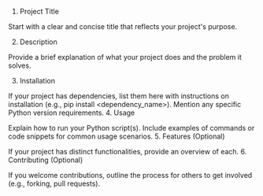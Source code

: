 1. Project Title

Start with a clear and concise title that reflects your project's purpose.

2. Description

Provide a brief explanation of what your project does and the problem it solves.

3. Installation

If your project has dependencies, list them here with instructions on installation (e.g., pip install <dependency_name>).
Mention any specific Python version requirements.
4. Usage

Explain how to run your Python script(s).
Include examples of commands or code snippets for common usage scenarios.
5. Features (Optional)

If your project has distinct functionalities, provide an overview of each.
6. Contributing (Optional)

If you welcome contributions, outline the process for others to get involved (e.g., forking, pull requests).
